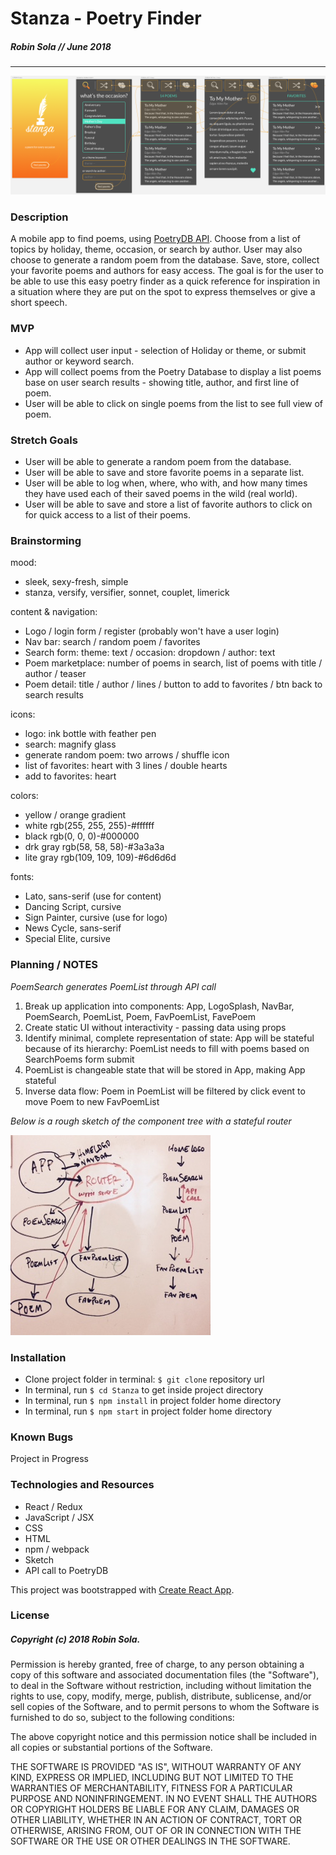 # Stanza - Poetry Finder
##### Robin Sola // June 2018
---
![mobile user interface](./screen_shot.png)

### Description
A mobile app to find poems, using [PoetryDB API](https://github.com/thundercomb/poetrydb). Choose from a list of topics by holiday, theme, occasion, or search by author. User may also choose to generate a random poem from the database. Save, store, collect your favorite poems and authors for easy access. The goal is for the user to be able to use this easy poetry finder as a quick reference for inspiration in a situation where they are put on the spot to express themselves or give a short speech.

### MVP
* App will collect user input - selection of Holiday or theme, or submit author or keyword search.
* App will collect poems from the Poetry Database to display a list poems base on user search results - showing title, author, and first line of poem.
* User will be able to click on single poems from the list to see full view of poem.

### Stretch Goals
* User will be able to generate a random poem from the database.
* User will be able to save and store favorite poems in a separate list.
* User will be able to log when, where, who with, and how many times they have used each of their saved poems in the wild (real world).
* User will be able to save and store a list of favorite authors to click on for quick access to a list of their poems.

### Brainstorming
mood:
* sleek, sexy-fresh, simple
* stanza, versify, versifier, sonnet, couplet, limerick

content & navigation:
* Logo / login form / register (probably won't have a user login)
* Nav bar: search / random poem / favorites
* Search form: theme: text / occasion: dropdown / author: text
* Poem marketplace: number of poems in search, list of poems with title / author / teaser
* Poem detail: title / author / lines / button to add to favorites / btn back to search results

icons:
* logo: ink bottle with feather pen
* search: magnify glass
* generate random poem: two arrows / shuffle icon
* list of favorites: heart with 3 lines / double hearts
* add to favorites: heart

colors:
* yellow / orange gradient
* white rgb(255, 255, 255)-#ffffff
* black rgb(0, 0, 0)-#000000
* drk gray rgb(58, 58, 58)-#3a3a3a
* lite gray rgb(109, 109, 109)-#6d6d6d

fonts:
* Lato, sans-serif (use for content)
* Dancing Script, cursive
* Sign Painter, cursive (use for logo)
* News Cycle, sans-serif
* Special Elite, cursive

### Planning / NOTES
*PoemSearch generates PoemList through API call*
1. Break up application into components:
App, LogoSplash, NavBar, PoemSearch, PoemList, Poem, FavPoemList, FavePoem
2. Create static UI without interactivity - passing data using props
3. Identify minimal, complete representation of state: App will be stateful because of its hierarchy: PoemList needs to fill with poems based on SearchPoems form submit
4. PoemList is changeable state that will be stored in App, making App stateful
5. Inverse data flow: Poem in PoemList will be filtered by click event to move Poem to new FavPoemList

*Below is a rough sketch of the component tree with a stateful router*


![component tree with state](./component_tree.jpg)

### Installation
* Clone project folder in terminal: `$ git clone` repository url
* In terminal, run `$ cd Stanza` to get inside project directory
* In terminal, run `$ npm install` in project folder home directory
* In terminal, run `$ npm start` in project folder home directory

### Known Bugs
Project in Progress

### Technologies and Resources
* React / Redux
* JavaScript / JSX
* CSS
* HTML
* npm / webpack
* Sketch
* API call to PoetryDB

This project was bootstrapped with [Create React App](https://github.com/facebookincubator/create-react-app).

### License
##### Copyright (c) 2018 Robin Sola.
Permission is hereby granted, free of charge, to any person obtaining a copy of this software and associated documentation files (the "Software"), to deal in the Software without restriction, including without limitation the rights to use, copy, modify, merge, publish, distribute, sublicense, and/or sell copies of the Software, and to permit persons to whom the Software is furnished to do so, subject to the following conditions:

The above copyright notice and this permission notice shall be included in all copies or substantial portions of the Software.

THE SOFTWARE IS PROVIDED "AS IS", WITHOUT WARRANTY OF ANY KIND, EXPRESS OR IMPLIED, INCLUDING BUT NOT LIMITED TO THE WARRANTIES OF MERCHANTABILITY, FITNESS FOR A PARTICULAR PURPOSE AND NONINFRINGEMENT. IN NO EVENT SHALL THE AUTHORS OR COPYRIGHT HOLDERS BE LIABLE FOR ANY CLAIM, DAMAGES OR OTHER LIABILITY, WHETHER IN AN ACTION OF CONTRACT, TORT OR OTHERWISE, ARISING FROM, OUT OF OR IN CONNECTION WITH THE SOFTWARE OR THE USE OR OTHER DEALINGS IN THE SOFTWARE.
